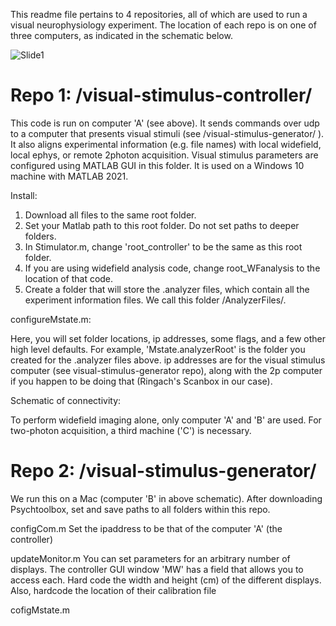 This readme file pertains to 4 repositories, all of which are used to run a visual neurophysiology experiment. The location of each repo is on one of three computers, as indicated in the schematic below.

![Slide1](https://user-images.githubusercontent.com/13107530/145627782-aee2ca0b-4889-453e-992b-73eba64d8565.jpeg)

# Repo 1: /visual-stimulus-controller/
This code is run on computer 'A' (see above). It sends commands over udp to a computer that presents visual stimuli (see /visual-stimulus-generator/ ). It also aligns experimental information (e.g. file names) with local widefield, local ephys, or remote 2photon acquisition. Visual stimulus parameters are configured using MATLAB GUI in this folder.  It is used on a Windows 10 machine with MATLAB 2021.

Install:

1) Download all files to the same root folder.
2) Set your Matlab path to this root folder. Do not set paths to deeper folders.
3) In Stimulator.m, change 'root_controller' to be the same as this root folder.
4) If you are using widefield analysis code, change root_WFanalysis to the location of that code. 
5) Create a folder that will store the .analyzer files, which contain all the experiment information files.  We call this folder /AnalyzerFiles/.  

configureMstate.m: 

Here, you will set folder locations, ip addresses, some flags, and a few other high level defaults. For example, 'Mstate.analyzerRoot' is the folder you created for the .analyzer files above.  ip addresses are for the visual stimulus computer (see visual-stimulus-generator repo), along with the 2p computer if you happen to be doing that (Ringach's Scanbox in our case).


Schematic of connectivity:

To perform widefield imaging alone, only computer 'A' and 'B' are used.  For two-photon acquisition, a third machine ('C') is necessary.


# Repo 2: /visual-stimulus-generator/

We run this on a Mac (computer 'B' in above schematic).  After downloading Psychtoolbox, set and save paths to all folders within this repo.  

configCom.m
Set the ipaddress to be that of the computer 'A' (the controller)

updateMonitor.m
You can set parameters for an arbitrary number of displays.  The controller GUI window 'MW' has a field that allows you to access each.
Hard code the width and height (cm) of the different displays.  
Also, hardcode the location of their calibration file

cofigMstate.m
